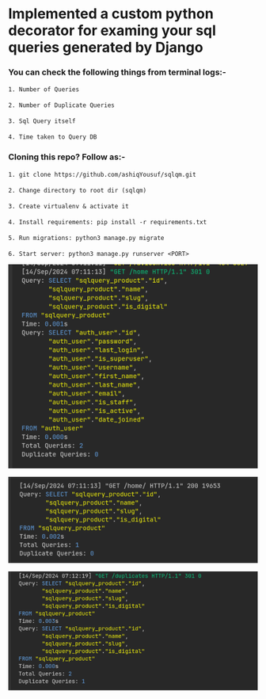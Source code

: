 # Implemented a custom python decorator for examing your sql queries generated by Django


### You can check the following things from terminal logs:-

    1. Number of Queries

    2. Number of Duplicate Queries

    3. Sql Query itself

    4. Time taken to Query DB


### Cloning this repo? Follow as:-

    1. git clone https://github.com/ashiqYousuf/sqlqm.git

    2. Change directory to root dir (sqlqm)

    3. Create virtualenv & activate it

    4. Install requirements: pip install -r requirements.txt

    5. Run migrations: python3 manage.py migrate

    6. Start server: python3 manage.py runserver <PORT> 


![alt text](image.png)


![alt text](image-1.png)


![alt text](image-2.png)

